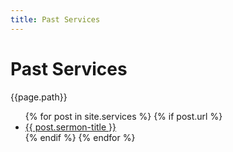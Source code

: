 ```yaml
---
title: Past Services
---
```


# Past Services

{{page.path}}
<ul>
  {% for post in site.services %}
    {% if post.url %}
        <li><a href="{{ post.url }}">{{ post.sermon-title }}</a></li>
    {% endif %}
  {% endfor %}
</ul>